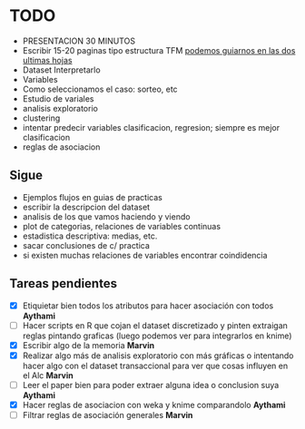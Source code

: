 # TODO
+ PRESENTACION 30 MINUTOS
+ Escribir 15-20 paginas tipo estructura TFM [podemos guiarnos en las dos ultimas hojas](http://masteres.ugr.es/ing-informatica/pages/info_academica/tfm/resoluciontfm1516/resoluciontfm/!)
+ Dataset Interpretarlo
+ Variables
+ Como seleccionamos el caso: sorteo, etc
+ Estudio de variales
+ analisis exploratorio
+ clustering
+ intentar predecir variables clasificacion, regresion; siempre es mejor clasificacion
+ reglas de asociacion
## Sigue
+ Ejemplos flujos en guias de practicas
+ escribir la descripcion del dataset
+ analisis de los que vamos haciendo y viendo
+ plot de categorias, relaciones de variables continuas
+ estadistica descriptiva: medias, etc.
+ sacar conclusiones de c/ practica
+ si existen muchas relaciones de variables encontrar coindidencia

## Tareas pendientes
- [x] Etiquietar bien todos los atributos para hacer asociación con todos **Aythami**
- [ ] Hacer scripts en R que cojan el dataset discretizado y pinten extraigan reglas pintando graficas (luego podemos ver para integrarlos en knime)
- [x] Escribir algo de la memoria **Marvin**
- [x] Realizar algo más de analisis exploratorio con más gráficas o intentando hacer algo con el dataset transaccional para ver que cosas influyen en el Alc **Marvin**
- [ ] Leer el paper bien para poder extraer alguna idea o conclusion suya **Aythami**
- [x] Hacer reglas de asociacion con weka y knime comparandolo **Aythami**
- [ ] Filtrar reglas de asociación generales **Marvin**
